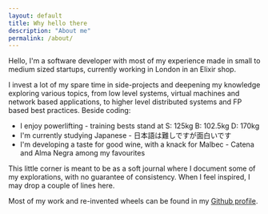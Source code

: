 ```yaml
---
layout: default
title: Why hello there
description: "About me"
permalink: /about/
---
```


Hello, I'm a software developer with most of my experience made in small to
medium sized startups, currently working in London in an Elixir shop.

I invest a lot of my spare time in side-projects and deepening my knowledge
exploring various topics, from low level systems, virtual machines and network
based applications, to higher level distributed systems and FP based best
practices. Beside coding:

- I enjoy powerlifting - training bests stand at S: 125kg B: 102.5kg D: 170kg
- I'm currently studying Japanese - 日本語は難しですが面白いです
- I'm developing a taste for good wine, with a knack for Malbec - Catena and Alma Negra among my favourites

This little corner is meant to be as a soft journal where I document some of my
explorations, with no guarantee of consistency. When I feel inspired, I may
drop a couple of lines here.

Most of my work and re-invented wheels can be found in my [Github
profile](https://github.com/codepr).
